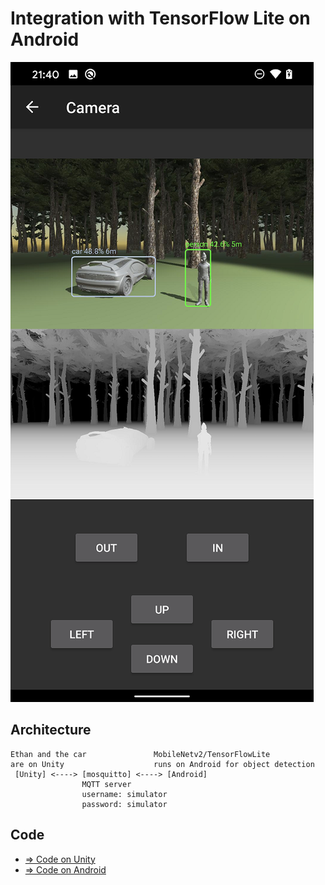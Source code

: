 # Integration with TensorFlow Lite on Android

![TensorFlowLite](./TensorFlowLite.png)

## Architecture

```
Ethan and the car               MobileNetv2/TensorFlowLite
are on Unity                    runs on Android for object detection
 [Unity] <----> [mosquitto] <----> [Android]
                MQTT server
                username: simulator
                password: simulator
```

## Code
- [=> Code on Unity](../TensorFlowLite)
- [=> Code on Android](../android/camera)

